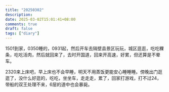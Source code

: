 ```yaml
---
title: "20250302"
description: 
date: 2025-03-02T15:01:41+08:00
comments: true
draft: false
tags: ["diary"]
---
```

1501到家，0350睡的，0931起，然后开车去隔壁县景区玩玩，城区逛逛，吃吃粿条，吃吃活肉，然后就回来了，去时开国道，回来开高速，好累，但还算是不晕车。

2320来上床吧，早上床也不会早睡，明天不用蒸饭更能安心睡睡睡。傍晚出门逛逛了，没什么好逛的，吃吃，坐坐车，走走走，累了，回家打游戏，打不过24，带船的双王处理不来，6层的道中也会暴毙。